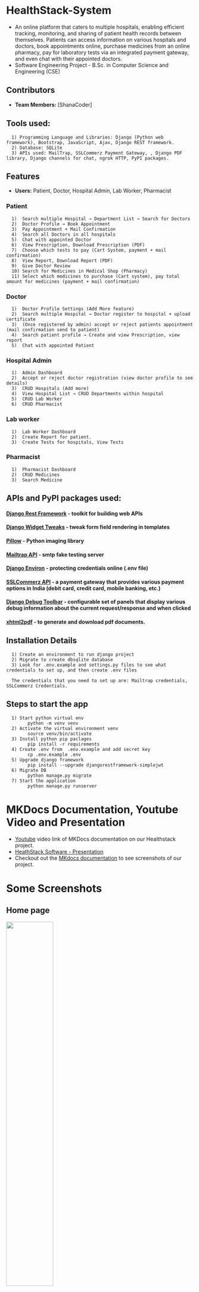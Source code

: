 # HealthStack-System

- An online platform that caters to multiple hospitals, enabling efficient tracking, monitoring, and sharing of patient health records between themselves. Patients can access information on various hospitals and doctors, book appointments online, purchase medicines from an online pharmacy, pay for laboratory tests via an integrated payment gateway, and even chat with their appointed doctors.
- Software Engineering Project - B.Sc. in Computer Science and Engineering (CSE)

## Contributors

- **Team Members:** [ShanaCoder]

## Tools used:
      1) Programming Language and Libraries: Django (Python web framework), Bootstrap, JavaScript, Ajax, Django REST framework.
      2) Database: SQLite
      3) APIs used: MailTrap, SSLCommerz Payment Gateway, , Django PDF library, Django channels for chat, ngrok HTTP, PyPI packages.

## Features

- **Users:** Patient, Doctor, Hospital Admin, Lab Worker, Pharmacist

### Patient
      1)  Search multiple Hospital → Department List → Search for Doctors
      2)  Doctor Profile → Book Appointment
      3)  Pay Appointment + Mail Confirmation 
      4)  Search all Doctors in all hospitals
      5)  Chat with appointed Doctor
      6)  View Prescription, Download Prescription (PDF)
      7)  Choose which tests to pay (Cart System, payment + mail confirmation)
      8)  View Report, Download Report (PDF)
      9)  Give Doctor Review
      10) Search for Medicines in Medical Shop (Pharmacy)
      11) Select which medicines to purchase (Cart system), pay total amount for medicines (payment + mail confirmation)
      
### Doctor 
      1)  Doctor Profile Settings (Add More feature)
      2)  Search multiple Hospital → Doctor register to hospital + upload certificate
      3)  (Once registered by admin) accept or reject patients appointment (mail confirmation send to patient)
      4)  Search patient profile → Create and view Prescription, view report
      5)  Chat with appointed Patient
      
### Hospital Admin
      1)  Admin Dashboard
      2)  Accept or reject doctor registration (view doctor profile to see details)
      3)  CRUD Hospitals (Add more)
      4)  View Hospital List → CRUD Departments within hospital
      5)  CRUD Lab Worker
      6)  CRUD Pharmacist

### Lab worker
      1)  Lab Worker Dashboard
      2)  Create Report for patient.
      3)  Create Tests for hospitals, View Tests

### Pharmacist
      1)  Pharmacist Dashboard
      2)  CRUD Medicines
      3)  Search Medicine


## APIs and PyPI packages used:

#### [Django Rest Framework](https://www.django-rest-framework.org/#installation) - toolkit for building web APIs
#### [Django Widget Tweaks](https://pypi.org/project/django-widget-tweaks/) - tweak form field rendering in templates
#### [Pillow](https://pillow.readthedocs.io/en/stable/index.html) - Python imaging library
#### [Mailtrap API](https://mailtrap.io/blog/django-send-email/) - smtp fake testing server
#### [Django Environ](https://django-environ.readthedocs.io/en/latest/) - protecting credentials online (.env file)
#### [SSLCommerz API](https://github.com/sslcommerz/SSLCommerz-Python) - a payment gateway that provides various payment options in India (debit card, credit card, mobile banking, etc.)
#### [Django Debug Toolbar](https://django-debug-toolbar.readthedocs.io/en/latest/installation.html) - configurable set of panels that display various debug information about the current request/response and when clicked
#### [xhtml2pdf](https://xhtml2pdf.readthedocs.io/en/latest/usage.html) - to generate and download pdf documents.

## Installation Details
      1) Create an environment to run django project  
      2) Migrate to create dbsqlite database 
      3) Look for .env.example and settings.py files to see what credentials to set up, and then create .env files
      
      The credentials that you need to set up are: Mailtrap credentials, SSLCommerz Credentials. 

## Steps to start the app
      1) Start python virtual env
            python -m venv venv
      2) Activate the virtual environment venv
            source venv/bin/activate
      3) Install python pip paclages
            pip install -r requirements
      4) Create .env from  .env.example and add secret key
            cp .env.example .env
      5) Upgrade django framework
            pip install --upgrade djangorestframework-simplejwt
      6) Migrate DB 
            python manage.py migrate
      7) Start the application
            python manage.py runserver
            

# MKDocs Documentation, Youtube Video and Presentation
- [Youtube](https://youtu.be/TSR00OKBSCY) video link of MKDocs documentation on our Healthstack project.
- [HeathStack Software - Presentation](https://github.com/Jawwad-Fida/HealthStack-System/files/13839586/HeathStack.Software.-.Presentation.pdf)
- Checkout out the [MKdocs documentation](https://jawwad-fida.github.io/HealthStack-System/) to see screenshots of our project.

# Some Screenshots

## Home page

<img src="https://user-images.githubusercontent.com/64092765/191188204-39dc320f-ec0f-4634-a8db-4735fd89cec9.png" width="50%">

<img src="https://user-images.githubusercontent.com/64092765/191188212-a48d1616-42ec-4413-bb7f-cf0d6347b165.png" width="50%">

<img src="https://user-images.githubusercontent.com/64092765/191188230-2a57e567-a879-487f-a907-8e6add15c8ca.png" width="50%">


## Patient

<img src="https://user-images.githubusercontent.com/64092765/191187372-0ea1bc75-aeee-4d2a-8624-27877d213753.png" width="50%">

<img src="https://user-images.githubusercontent.com/64092765/191187384-46f21266-3550-42a9-b3c9-17b19e870608.png" width="50%">

<img src="https://user-images.githubusercontent.com/64092765/191187390-b5dd8bbb-b7e6-4ba6-9423-71e93332e020.png" width="50%">

<img src="https://user-images.githubusercontent.com/64092765/191187405-73b06afa-10ac-46b2-9138-8eb077401d5b.png" width="50%">

<img src="https://user-images.githubusercontent.com/64092765/191187428-1445ca78-626d-4b00-8bc6-ce8639f2c303.png" width="50%">

<img src="https://user-images.githubusercontent.com/64092765/191187437-e415ed6b-cddc-4862-b34c-6ce59a75c72d.png" width="50%">

## Doctor

<img src="https://user-images.githubusercontent.com/64092765/191187476-aae75261-0298-4d13-bc19-d2db8918c1f6.png" width="50%">

<img src="https://user-images.githubusercontent.com/64092765/191187496-f1e0e7e4-ecd4-4c5d-8fdf-abc77a7d2031.png" width="50%">

<img src="https://user-images.githubusercontent.com/64092765/191187508-d03649a8-00ba-4c4c-a4a5-8a17a6fa196f.png" width="50%">

## Hospital Admin

<img src="https://user-images.githubusercontent.com/64092765/191187604-4985a19c-c292-47a9-a21b-befd03500dae.png" width="50%">

<img src="https://user-images.githubusercontent.com/64092765/191187692-05edf07b-a94f-4723-9e95-6b5c04cf03d8.png" width="50%">

<img src="https://user-images.githubusercontent.com/64092765/191187722-820d572b-2a20-4fd1-bc5b-70af699c43b7.png" width="50%">

## Pharmacist and Pharmacy

<img src="https://user-images.githubusercontent.com/64092765/191187822-6468adf2-c3ca-470a-87e7-1360e5415435.png" width="50%">

<img src="https://user-images.githubusercontent.com/64092765/191187869-24175b0d-38b2-41ff-9eb7-c793b8af0aa1.png" width="50%">

<img src="https://user-images.githubusercontent.com/64092765/191187883-dfd52812-b521-467d-9094-d5ff75f36492.png" width="50%">

<img src="https://user-images.githubusercontent.com/64092765/191187934-cfec116d-9a4d-420a-8270-6edab947ba95.png" width="50%">

### Lab Worker

<img src="https://user-images.githubusercontent.com/64092765/191188113-f9bb37ae-30a2-46b3-a871-e3ca5aa3df47.png" width="50%">

<img src="https://user-images.githubusercontent.com/64092765/191188138-2dd284c8-a815-4060-87f3-61ffd7c2300d.png" width="50%">


# [Champion in UIU CSE Project Show Summer 2022 - Software Engineering Laboratory](https://www.facebook.com/100080783675315/posts/pfbid0TuQyeVT9LHJx4zCnCpaDsAGFnCGxSTMKa8Fd1XCNcpf3n1yXf6ceQQTYQ1DeahSZl/)

<img src="https://user-images.githubusercontent.com/64092765/192018455-de998881-ac7e-4082-a8c6-3a36a59aef94.jpg" width="75%">

<img src="https://user-images.githubusercontent.com/64092765/191054866-189bb76f-3377-440a-84be-d07578a26c35.jpg" width="50%">





